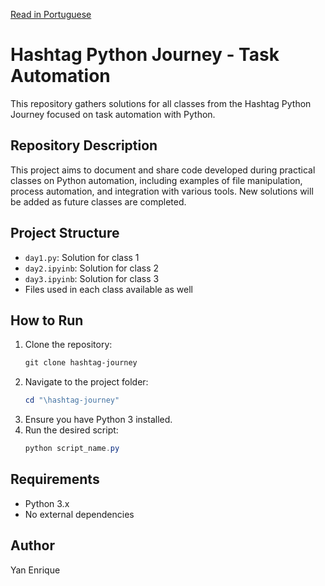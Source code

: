 [Read in Portuguese](README-pt.md) 
# Hashtag Python Journey - Task Automation

This repository gathers solutions for all classes from the Hashtag Python Journey focused on task automation with Python.

## Repository Description
This project aims to document and share code developed during practical classes on Python automation, including examples of file manipulation, process automation, and integration with various tools. New solutions will be added as future classes are completed.

## Project Structure
- `day1.py`: Solution for class 1
- `day2.ipyinb`: Solution for class 2
- `day3.ipyinb`: Solution for class 3
- Files used in each class available as well

## How to Run
1. Clone the repository:
   ```powershell
   git clone hashtag-journey
   ```
2. Navigate to the project folder:
   ```powershell
   cd "\hashtag-journey"
   ```
3. Ensure you have Python 3 installed.
4. Run the desired script:
   ```powershell
   python script_name.py
   ```

## Requirements
- Python 3.x
- No external dependencies

## Author
Yan Enrique

